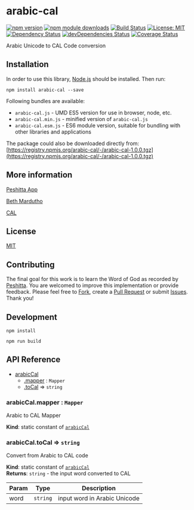 # arabic-cal

[![npm version](https://badge.fury.io/js/arabic-cal.svg)](https://badge.fury.io/js/arabic-cal)
[![npm module downloads](http://img.shields.io/npm/dt/arabic-cal.svg)](https://www.npmjs.org/package/arabic-cal)
[![Build Status](https://travis-ci.org/peshitta/arabic-cal.svg?branch=master)](https://travis-ci.org/peshitta/arabic-cal)
[![License: MIT](https://img.shields.io/badge/License-MIT-yellow.svg)](https://github.com/peshitta/arabic-cal/blob/master/LICENSE)
[![Dependency Status](https://david-dm.org/peshitta/arabic-cal.svg)](https://david-dm.org/peshitta/arabic-cal)
[![devDependencies Status](https://david-dm.org/peshitta/arabic-cal/dev-status.svg)](https://david-dm.org/peshitta/arabic-cal?type=dev)
[![Coverage Status](https://coveralls.io/repos/github/peshitta/arabic-cal/badge.svg?branch=master)](https://coveralls.io/github/peshitta/arabic-cal?branch=master)

Arabic Unicode to CAL Code conversion

## Installation

In order to use this library, [Node.js](https://nodejs.org) should be installed. 
Then run:
```
npm install arabic-cal --save
```

Following bundles are available:
* `arabic-cal.js` - UMD ES5 version for use in browser, node, etc.
* `arabic-cal.min.js` - minified version of `arabic-cal.js`
* `arabic-cal.esm.js` - ES6 module version, suitable for bundling with other 
libraries and applications

The package could also be downloaded directly from:
[https://registry.npmjs.org/arabic-cal/-/arabic-cal-1.0.0.tgz](https://registry.npmjs.org/arabic-cal/-/arabic-cal-1.0.0.tgz)

## More information

[Peshitta App](https://peshitta.github.io)

[Beth Mardutho](https://sedra.bethmardutho.org/about/fonts)

[CAL](http://cal1.cn.huc.edu/searching/fullbrowser.html)

## License

[MIT](https://github.com/peshitta/arabic-cal/blob/master/LICENSE)

## Contributing

The final goal for this work is to learn the Word of God as recorded by
[Peshitta](https://en.wikipedia.org/wiki/Peshitta).
You are welcomed to improve this implementation or provide feedback. Please
feel free to [Fork](https://help.github.com/articles/fork-a-repo/), create a
[Pull Request](https://help.github.com/articles/about-pull-requests/) or
submit [Issues](https://github.com/peshitta/arabic-cal/issues).
Thank you!

## Development

```
npm install
```
```
npm run build
```

## API Reference

* [arabicCal](#module_arabicCal)
    * [.mapper](#module_arabicCal.mapper) : <code>Mapper</code>
    * [.toCal](#module_arabicCal.toCal) ⇒ <code>string</code>

<a name="module_arabicCal.mapper"></a>

### arabicCal.mapper : <code>Mapper</code>
Arabic to CAL Mapper

**Kind**: static constant of [<code>arabicCal</code>](#module_arabicCal)  
<a name="module_arabicCal.toCal"></a>

### arabicCal.toCal ⇒ <code>string</code>
Convert from Arabic to CAL code

**Kind**: static constant of [<code>arabicCal</code>](#module_arabicCal)  
**Returns**: <code>string</code> - the input word converted to CAL  

| Param | Type | Description |
| --- | --- | --- |
| word | <code>string</code> | input word in Arabic Unicode |

